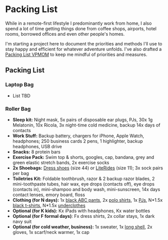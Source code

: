 # Packing List

While in a remote-first lifestyle I predominantly work from home, I also spend a lot of time getting things done from coffee shops, airports, hotel rooms, borrowed offices and even other people's homes.   
  
I'm starting a project here to document the priorities and methods I'll use to stay happy and efficient for whatever adventure unfolds. I've also drafted a [Packing List VPMOM](packing-list-vpmom.md) to keep me mindful of priorities and measures. 

## Packing List 

### Laptop Bag

* List TBD 

### Roller Bag

* **Sleep kit:** Night mask, 5x pairs of disposable ear plugs, PJs, 30x 1g Melatonin, 10x Ricola, 3x night-time cold medicine, backup 14x days of contacts
* **Work Stuff:** Backup battery, chargers for iPhone, Apple Watch, headphones; 250 business cards 2 pens, 1 highlighter, backup headphones, USB drive 
* **Snacks:** 8 protein bars 
* **Exercise Pack:** Swim top & shorts, googles, cap, bandana, grey and green elastic stretch bands, 2x exercise socks
* **2x Shoebags:** [Dress shoes](https://www.zappos.com/p/ecco-new-jersey-slip-on-black-santiago-full-grain-leather/product/7582582/color/240734) \(size 44\) or [LiteRides](https://www.zappos.com/p/crocs-literide-clog-navy-pepper/product/9006105/color/499092?utm_source=google&utm_medium=pla_g&utm_campaign=178975771&utm_term=pla-__iv_p_1_g_9386426971_c_44852352451_n_g_d_c_v__l__t__r_1o1_x_pla_y_15872_f_online_o_43306079_z_US_i_en_j_422216677196_s__e__h_1014251_ii__vi__&utm_content=43306079&zap_placement=1o1&_ivgu=fb88615a-058d-4ef9-9888-ca0c1e6f4b10) \(size 11\); 3x sock pairs per bag
* **Toiletries Kit:** Foldable toothbrush, razor & 2 backup razor blades, 2 mini-toothpaste tubes, hair wax, eye drops \(contacts off\), eye drops \(contacts in\), mini-shampoo and body wash, mini-sunscreen, 14x days contact lenses, emory board, floss
* **Clothing \(for N days\):** 1x [black ABC pants](https://shop.lululemon.com/p/men-pants/ABC-Pant-Classic-37/_/prod3470052?color=LM5468T_030084&skuId=3752644&locale=en_US&sl=US&CAWELAID=120278590000369243&CID=Google_Men_Shopping%2BBrand_US&gclid=CjwKCAjwwvfrBRBIEiwA2nFiPULEOtNYy74sq3twOK1aeuruYGDL-JCqm1R2m87KhHX2WXAr5viqyBoCgWEQAvD_BwE&gclsrc=aw.ds), 2x [polo shirts](https://shop.lululemon.com/p/men-ss-tops/Evolution-Polo/_/prod6020330?color=LM3BHLS_0001&skuId=101325021&locale=en_US&sl=US&CAWELAID=120278590000554700&CID=Google_Men_Shopping%2BBrand_US&gclid=CjwKCAjwwvfrBRBIEiwA2nFiPSDP9sWQuBBTWjhKCybS3_WZc56343tGug2vfLjFfEpDE127JdDAjhoCXXcQAvD_BwE&gclsrc=aw.ds), 1x [PJs](https://www.amazon.com/Nautica-Sleepwear-Herringbone-Woven-Sleeve/dp/B001TE7VDK/ref=sr_1_34?keywords=pj+short+sleeve+top+men&qid=1568582726&s=gateway&sr=8-34), N\*1.5x [black t-shirts](https://www.amazon.com/American-Apparel-Crewneck-T-Shirt-Heather/dp/B003F22Y90/ref=sr_1_3?crid=KXOQZWS9Y677&keywords=american%2Bapparel%2B50%2F50%2Bt%2Bshirt%2Bmen&qid=1568582855&s=gateway&sprefix=american%2Bappare%2Caps%2C243&sr=8-3&th=1), N\*1.5x [underclothes](https://www.meundies.com/products/the-boxer)
* **Optional \(for K kids\):** Kx iPads with headphones, Kx water bottles  
* **Optional \(for F formal days\)**: Fx dress shirts, 2x collar stays, 1x dark navy suit  
* **Optional \(for cold weather, business\):** 1x sweater, 1x [long shell](https://www.arcteryx.com/us/en/shop/mens/sawyer-coat?utm_source=googlepla&utm_medium=cse&utm_campaign=googlepla_USA_EN_&utm_term=pla&utm_content=pla&CMPID=Arc%27teryx_google_pla_NAM_USA_EN_Fall_TID-_0_0_0&CMPID=Arc%27teryx_AdWords_Performance_USA_EN_Shopping_Branded_TID-_0_0_2080642061||||374571033726|c|&gclid=CjwKCAjwwvfrBRBIEiwA2nFiPRRMiWglx10zWfofC4KJGAu30tb4k44EyRJUS7pLnDhwaRhwLmnihRoCgeAQAvD_BwE), 2x gloves, 1x scarf/neck warmer, 1x cap

### 



